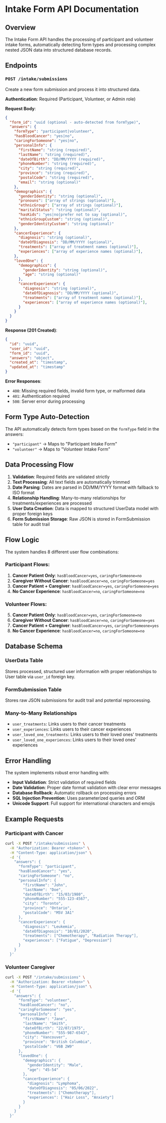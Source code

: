 # Intake Form API Documentation

## Overview

The Intake Form API handles the processing of participant and volunteer intake forms, automatically detecting form types and processing complex nested JSON data into structured database records.

## Endpoints

### `POST /intake/submissions`

Create a new form submission and process it into structured data.

**Authentication**: Required (Participant, Volunteer, or Admin role)

**Request Body**:
```json
{
  "form_id": "uuid (optional - auto-detected from formType)",
  "answers": {
    "formType": "participant|volunteer",
    "hasBloodCancer": "yes|no", 
    "caringForSomeone": "yes|no",
    "personalInfo": {
      "firstName": "string (required)",
      "lastName": "string (required)",
      "dateOfBirth": "DD/MM/YYYY (required)",
      "phoneNumber": "string (required)",
      "city": "string (required)",
      "province": "string (required)",
      "postalCode": "string (required)",
      "email": "string (optional)"
    },
    "demographics": {
      "genderIdentity": "string (optional)",
      "pronouns": ["array of strings (optional)"],
      "ethnicGroup": ["array of strings (optional)"],
      "maritalStatus": "string (optional)",
      "hasKids": "yes|no|prefer not to say (optional)",
      "ethnicGroupCustom": "string (optional)",
      "genderIdentityCustom": "string (optional)"
    },
    "cancerExperience": {
      "diagnosis": "string (optional)",
      "dateOfDiagnosis": "DD/MM/YYYY (optional)",
      "treatments": ["array of treatment names (optional)"],
      "experiences": ["array of experience names (optional)"],
    },
    "lovedOne": {
      "demographics": {
        "genderIdentity": "string (optional)",
        "age": "string (optional)"
      },
      "cancerExperience": {
        "diagnosis": "string (optional)",
        "dateOfDiagnosis": "DD/MM/YYYY (optional)",
        "treatments": ["array of treatment names (optional)"],
        "experiences": ["array of experience names (optional)"],
      }
    }
  }
}
```

**Response (201 Created)**:
```json
{
  "id": "uuid",
  "user_id": "uuid", 
  "form_id": "uuid",
  "answers": "object",
  "created_at": "timestamp",
  "updated_at": "timestamp"
}
```

**Error Responses**:
- `400`: Missing required fields, invalid form type, or malformed data
- `401`: Authentication required
- `500`: Server error during processing

## Form Type Auto-Detection

The API automatically detects form types based on the `formType` field in the answers:

- `"participant"` → Maps to "Participant Intake Form"
- `"volunteer"` → Maps to "Volunteer Intake Form"

## Data Processing Flow

1. **Validation**: Required fields are validated strictly
2. **Text Processing**: All text fields are automatically trimmed
3. **Date Parsing**: Dates are parsed in DD/MM/YYYY format with fallback to ISO format
4. **Relationship Handling**: Many-to-many relationships for treatments/experiences are processed
5. **User Data Creation**: Data is mapped to structured UserData model with proper foreign keys
6. **Form Submission Storage**: Raw JSON is stored in FormSubmission table for audit trail

## Flow Logic

The system handles 8 different user flow combinations:

### Participant Flows:
1. **Cancer Patient Only**: `hasBloodCancer=yes`, `caringForSomeone=no`
2. **Caregiver Without Cancer**: `hasBloodCancer=no`, `caringForSomeone=yes`
3. **Cancer Patient + Caregiver**: `hasBloodCancer=yes`, `caringForSomeone=yes`
4. **No Cancer Experience**: `hasBloodCancer=no`, `caringForSomeone=no`

### Volunteer Flows:
5. **Cancer Patient Only**: `hasBloodCancer=yes`, `caringForSomeone=no`
6. **Caregiver Without Cancer**: `hasBloodCancer=no`, `caringForSomeone=yes`
7. **Cancer Patient + Caregiver**: `hasBloodCancer=yes`, `caringForSomeone=yes`
8. **No Cancer Experience**: `hasBloodCancer=no`, `caringForSomeone=no`

## Database Schema

### UserData Table
Stores processed, structured user information with proper relationships to User table via `user_id` foreign key.

### FormSubmission Table  
Stores raw JSON submissions for audit trail and potential reprocessing.

### Many-to-Many Relationships
- `user_treatments`: Links users to their cancer treatments
- `user_experiences`: Links users to their cancer experiences  
- `user_loved_one_treatments`: Links users to their loved ones' treatments
- `user_loved_one_experiences`: Links users to their loved ones' experiences

## Error Handling

The system implements robust error handling with:
- **Input Validation**: Strict validation of required fields
- **Date Validation**: Proper date format validation with clear error messages  
- **Database Rollback**: Automatic rollback on processing errors
- **SQL Injection Prevention**: Uses parameterized queries and ORM
- **Unicode Support**: Full support for international characters and emojis

## Example Requests

### Participant with Cancer
```bash
curl -X POST "/intake/submissions" \
  -H "Authorization: Bearer <token>" \
  -H "Content-Type: application/json" \
  -d '{
    "answers": {
      "formType": "participant",
      "hasBloodCancer": "yes",
      "caringForSomeone": "no",
      "personalInfo": {
        "firstName": "John",
        "lastName": "Doe", 
        "dateOfBirth": "15/03/1980",
        "phoneNumber": "555-123-4567",
        "city": "Toronto",
        "province": "Ontario",
        "postalCode": "M5V 3A1"
      },
      "cancerExperience": {
        "diagnosis": "Leukemia",
        "dateOfDiagnosis": "10/01/2020",
        "treatments": ["Chemotherapy", "Radiation Therapy"],
        "experiences": ["Fatigue", "Depression"]
      }
    }
  }'
```

### Volunteer Caregiver  
```bash
curl -X POST "/intake/submissions" \
  -H "Authorization: Bearer <token>" \
  -H "Content-Type: application/json" \
  -d '{
    "answers": {
      "formType": "volunteer",
      "hasBloodCancer": "no", 
      "caringForSomeone": "yes",
      "personalInfo": {
        "firstName": "Jane",
        "lastName": "Smith",
        "dateOfBirth": "22/07/1975",
        "phoneNumber": "555-987-6543", 
        "city": "Vancouver",
        "province": "British Columbia",
        "postalCode": "V6B 2W9"
      },
      "lovedOne": {
        "demographics": {
          "genderIdentity": "Male",
          "age": "45-54"
        },
        "cancerExperience": {
          "diagnosis": "Lymphoma",
          "dateOfDiagnosis": "05/06/2022",
          "treatments": ["Chemotherapy"],
          "experiences": ["Hair Loss", "Anxiety"]
        }
      }
    }
  }'
``` 
